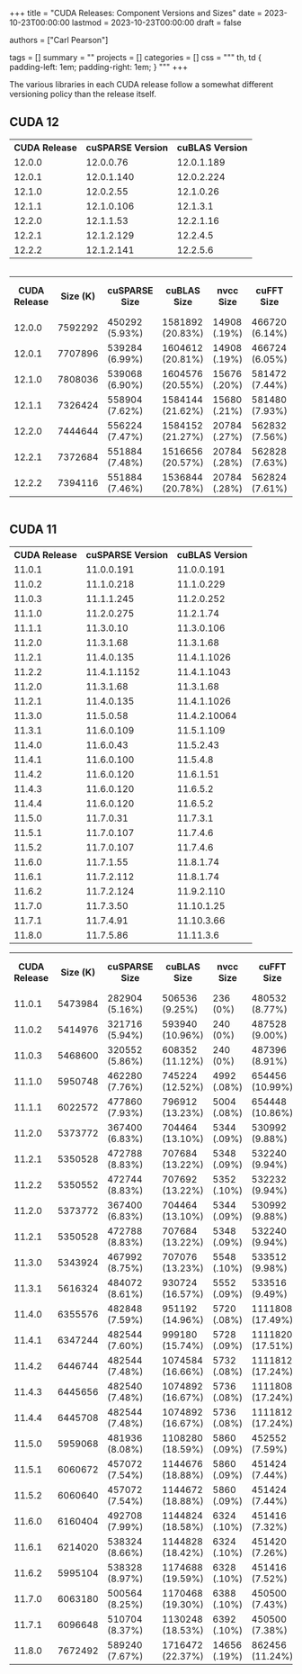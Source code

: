 +++
title = "CUDA Releases: Component Versions and Sizes"
date = 2023-10-23T00:00:00
lastmod = 2023-10-23T00:00:00
draft = false

authors = ["Carl Pearson"]

tags = []
summary = ""
projects = []
categories = []
css = """
th, td {
  padding-left: 1em;
  padding-right: 1em;
}
"""
+++

The various libraries in each CUDA release follow a somewhat different versioning policy than the release itself.

## CUDA 12
<table>
<tr><th> CUDA Release </th><th> cuSPARSE Version </th><th> cuBLAS Version </th></tr>
<tr><td> 12.0.0 </td><td> 12.0.0.76 </td><td> 12.0.1.189 </td></tr>
<tr><td> 12.0.1 </td><td> 12.0.1.140 </td><td> 12.0.2.224 </td></tr>
<tr><td> 12.1.0 </td><td> 12.0.2.55 </td><td> 12.1.0.26 </td></tr>
<tr><td> 12.1.1 </td><td> 12.1.0.106 </td><td> 12.1.3.1 </td></tr>
<tr><td> 12.2.0 </td><td> 12.1.1.53 </td><td> 12.2.1.16 </td></tr>
<tr><td> 12.2.1 </td><td> 12.1.2.129 </td><td> 12.2.4.5 </td></tr>
<tr><td> 12.2.2 </td><td> 12.1.2.141 </td><td> 12.2.5.6 </td></tr>
</table>
<div style="overflow-x: scroll;">
<table>
<tr><th> CUDA Release </th><th> Size (K) </th><th> cuSPARSE Size</th><th> cuBLAS Size</th><th> nvcc Size</th><th> cuFFT Size</th><th> cuRAND Size</th><th> cuSOLVER Size</th><th> npp Size</th><th> Nsight Compute</th><th> Nsight Systems</th><th> cuPTI Size</th><th> CUDA GDB Size</th><th> cudart Size</th><th> nvrtc Size </th></tr>
<tr><td> 12.0.0 </td><td> 7592292 </td><td> 450292 (5.93&#37) </td><td> 1581892 (20.83&#37) </td><td> 14908 (.19&#37) </td><td> 466720 (6.14&#37) </td><td> 191028 (2.51&#37) </td><td> 819448 (10.79&#37) </td><td> 485744 (6.39&#37) </td><td> 1407224 (18.53&#37) </td><td> 706692 (9.30&#37) </td><td> 107396 (1.41&#37) </td><td> 79376 (1.04&#37) </td><td> 6972 (.09&#37) </td><td> 140208 (1.84&#37) </td></tr>
<tr><td> 12.0.1 </td><td> 7707896 </td><td> 539284 (6.99&#37) </td><td> 1604612 (20.81&#37) </td><td> 14908 (.19&#37) </td><td> 466724 (6.05&#37) </td><td> 191052 (2.47&#37) </td><td> 819588 (10.63&#37) </td><td> 485944 (6.30&#37) </td><td> 1408376 (18.27&#37) </td><td> 706692 (9.16&#37) </td><td> 107428 (1.39&#37) </td><td> 79408 (1.03&#37) </td><td> 6972 (.09&#37) </td><td> 140252 (1.81&#37) </td></tr>
<tr><td> 12.1.0 </td><td> 7808036 </td><td> 539068 (6.90&#37) </td><td> 1604576 (20.55&#37) </td><td> 15676 (.20&#37) </td><td> 581472 (7.44&#37) </td><td> 191048 (2.44&#37) </td><td> 819520 (10.49&#37) </td><td> 485972 (6.22&#37) </td><td> 1430580 (18.32&#37) </td><td> 727972 (9.32&#37) </td><td> 110340 (1.41&#37) </td><td> 79384 (1.01&#37) </td><td> 7064 (.09&#37) </td><td> 141692 (1.81&#37) </td></tr>
<tr><td> 12.1.1 </td><td> 7326424 </td><td> 558904 (7.62&#37) </td><td> 1584144 (21.62&#37) </td><td> 15680 (.21&#37) </td><td> 581480 (7.93&#37) </td><td> 191048 (2.60&#37) </td><td> 336516 (4.59&#37) </td><td> 485976 (6.63&#37) </td><td> 1431064 (19.53&#37) </td><td> 727972 (9.93&#37) </td><td> 110348 (1.50&#37) </td><td> 79404 (1.08&#37) </td><td> 7064 (.09&#37) </td><td> 141700 (1.93&#37) </td></tr>
<tr><td> 12.2.0 </td><td> 7444644 </td><td> 556224 (7.47&#37) </td><td> 1584152 (21.27&#37) </td><td> 20784 (.27&#37) </td><td> 562832 (7.56&#37) </td><td> 191380 (2.57&#37) </td><td> 341376 (4.58&#37) </td><td> 482748 (6.48&#37) </td><td> 1502956 (20.18&#37) </td><td> 766116 (10.29&#37) </td><td> 110728 (1.48&#37) </td><td> 79376 (1.06&#37) </td><td> 7284 (.09&#37) </td><td> 135000 (1.81&#37) </td></tr>
<tr><td> 12.2.1 </td><td> 7372684 </td><td> 551884 (7.48&#37) </td><td> 1516656 (20.57&#37) </td><td> 20784 (.28&#37) </td><td> 562828 (7.63&#37) </td><td> 191380 (2.59&#37) </td><td> 342940 (4.65&#37) </td><td> 489096 (6.63&#37) </td><td> 1503044 (20.38&#37) </td><td> 766120 (10.39&#37) </td><td> 110968 (1.50&#37) </td><td> 79376 (1.07&#37) </td><td> 7456 (.10&#37) </td><td> 134136 (1.81&#37) </td></tr>
<tr><td> 12.2.2 </td><td> 7394116 </td><td> 551884 (7.46&#37) </td><td> 1536844 (20.78&#37) </td><td> 20784 (.28&#37) </td><td> 562824 (7.61&#37) </td><td> 191372 (2.58&#37) </td><td> 342780 (4.63&#37) </td><td> 489108 (6.61&#37) </td><td> 1503092 (20.32&#37) </td><td> 766144 (10.36&#37) </td><td> 111000 (1.50&#37) </td><td> 79356 (1.07&#37) </td><td> 7456 (.10&#37) </td><td> 134216 (1.81&#37) </td></tr>
</table>
</div>

## CUDA 11

<table>
<tr><th> CUDA Release </th><th> cuSPARSE Version </th><th> cuBLAS Version </th></tr>
<tr><td> 11.0.1 </td><td> 11.0.0.191 </td><td> 11.0.0.191 </td></tr>
<tr><td> 11.0.2 </td><td> 11.1.0.218 </td><td> 11.1.0.229 </td></tr>
<tr><td> 11.0.3 </td><td> 11.1.1.245 </td><td> 11.2.0.252 </td></tr>
<tr><td> 11.1.0 </td><td> 11.2.0.275 </td><td> 11.2.1.74 </td></tr>
<tr><td> 11.1.1 </td><td> 11.3.0.10 </td><td> 11.3.0.106 </td></tr>
<tr><td> 11.2.0 </td><td> 11.3.1.68 </td><td> 11.3.1.68 </td></tr>
<tr><td> 11.2.1 </td><td> 11.4.0.135 </td><td> 11.4.1.1026 </td></tr>
<tr><td> 11.2.2 </td><td> 11.4.1.1152 </td><td> 11.4.1.1043 </td></tr>
<tr><td> 11.2.0 </td><td> 11.3.1.68 </td><td> 11.3.1.68 </td></tr>
<tr><td> 11.2.1 </td><td> 11.4.0.135 </td><td> 11.4.1.1026 </td></tr>
<tr><td> 11.3.0 </td><td> 11.5.0.58 </td><td> 11.4.2.10064 </td></tr>
<tr><td> 11.3.1 </td><td> 11.6.0.109 </td><td> 11.5.1.109 </td></tr>
<tr><td> 11.4.0 </td><td> 11.6.0.43 </td><td> 11.5.2.43 </td></tr>
<tr><td> 11.4.1 </td><td> 11.6.0.100 </td><td> 11.5.4.8 </td></tr>
<tr><td> 11.4.2 </td><td> 11.6.0.120 </td><td> 11.6.1.51 </td></tr>
<tr><td> 11.4.3 </td><td> 11.6.0.120 </td><td> 11.6.5.2 </td></tr>
<tr><td> 11.4.4 </td><td> 11.6.0.120 </td><td> 11.6.5.2 </td></tr>
<tr><td> 11.5.0 </td><td> 11.7.0.31 </td><td> 11.7.3.1 </td></tr>
<tr><td> 11.5.1 </td><td> 11.7.0.107 </td><td> 11.7.4.6 </td></tr>
<tr><td> 11.5.2 </td><td> 11.7.0.107 </td><td> 11.7.4.6 </td></tr>
<tr><td> 11.6.0 </td><td> 11.7.1.55 </td><td> 11.8.1.74 </td></tr>
<tr><td> 11.6.1 </td><td> 11.7.2.112 </td><td> 11.8.1.74 </td></tr>
<tr><td> 11.6.2 </td><td> 11.7.2.124 </td><td> 11.9.2.110 </td></tr>
<tr><td> 11.7.0 </td><td> 11.7.3.50 </td><td> 11.10.1.25 </td></tr>
<tr><td> 11.7.1 </td><td> 11.7.4.91 </td><td> 11.10.3.66 </td></tr>
<tr><td> 11.8.0 </td><td> 11.7.5.86 </td><td> 11.11.3.6 </td></tr>
</table>
<table>
<tr><th> CUDA Release </th><th> Size (K) </th><th> cuSPARSE Size</th><th> cuBLAS Size</th><th> nvcc Size</th><th> cuFFT Size</th><th> cuRAND Size</th><th> cuSOLVER Size</th><th> npp Size</th><th> Nsight Compute</th><th> Nsight Systems</th><th> cuPTI Size</th><th> CUDA GDB Size</th><th> cudart Size</th><th> nvrtc Size </th></tr>
<tr><td> 11.0.1 </td><td> 5473984 </td><td> 282904 (5.16&#37) </td><td> 506536 (9.25&#37) </td><td> 236 (0&#37) </td><td> 480532 (8.77&#37) </td><td> 140688 (2.57&#37) </td><td> 913816 (16.69&#37) </td><td> 296768 (5.42&#37) </td><td> 688368 (12.57&#37) </td><td> 876460 (16.01&#37) </td><td> 61680 (1.12&#37) </td><td> 52144 (.95&#37) </td><td> 19716 (.36&#37) </td><td> 27140 (.49&#37) </td></tr>
<tr><td> 11.0.2 </td><td> 5414976 </td><td> 321716 (5.94&#37) </td><td> 593940 (10.96&#37) </td><td> 240 (0&#37) </td><td> 487528 (9.00&#37) </td><td> 140688 (2.59&#37) </td><td> 982344 (18.14&#37) </td><td> 299232 (5.52&#37) </td><td> 689688 (12.73&#37) </td><td> 606528 (11.20&#37) </td><td> 62468 (1.15&#37) </td><td> 52380 (.96&#37) </td><td> 19744 (.36&#37) </td><td> 27148 (.50&#37) </td></tr>
<tr><td> 11.0.3 </td><td> 5468600 </td><td> 320552 (5.86&#37) </td><td> 608352 (11.12&#37) </td><td> 240 (0&#37) </td><td> 487396 (8.91&#37) </td><td> 140696 (2.57&#37) </td><td> 1021264 (18.67&#37) </td><td> 299124 (5.46&#37) </td><td> 689836 (12.61&#37) </td><td> 606520 (11.09&#37) </td><td> 62520 (1.14&#37) </td><td> 52368 (.95&#37) </td><td> 19744 (.36&#37) </td><td> 27148 (.49&#37) </td></tr>
<tr><td> 11.1.0 </td><td> 5950748 </td><td> 462280 (7.76&#37) </td><td> 745224 (12.52&#37) </td><td> 4992 (.08&#37) </td><td> 654456 (10.99&#37) </td><td> 148380 (2.49&#37) </td><td> 1273416 (21.39&#37) </td><td> 400244 (6.72&#37) </td><td> 645872 (10.85&#37) </td><td> 610260 (10.25&#37) </td><td> 65584 (1.10&#37) </td><td> 49072 (.82&#37) </td><td> 20276 (.34&#37) </td><td> 37388 (.62&#37) </td></tr>
<tr><td> 11.1.1 </td><td> 6022572 </td><td> 477860 (7.93&#37) </td><td> 796912 (13.23&#37) </td><td> 5004 (.08&#37) </td><td> 654448 (10.86&#37) </td><td> 148372 (2.46&#37) </td><td> 1276128 (21.18&#37) </td><td> 400200 (6.64&#37) </td><td> 646288 (10.73&#37) </td><td> 610244 (10.13&#37) </td><td> 65712 (1.09&#37) </td><td> 49108 (.81&#37) </td><td> 20276 (.33&#37) </td><td> 37400 (.62&#37) </td></tr>
<tr><td> 11.2.0 </td><td> 5373772 </td><td> 367400 (6.83&#37) </td><td> 704464 (13.10&#37) </td><td> 5344 (.09&#37) </td><td> 530992 (9.88&#37) </td><td> 148632 (2.76&#37) </td><td> 956780 (17.80&#37) </td><td> 339212 (6.31&#37) </td><td> 657048 (12.22&#37) </td><td> 603380 (11.22&#37) </td><td> 71228 (1.32&#37) </td><td> 49104 (.91&#37) </td><td> 20092 (.37&#37) </td><td> 86976 (1.61&#37) </td></tr>
<tr><td> 11.2.1 </td><td> 5350528 </td><td> 472788 (8.83&#37) </td><td> 707684 (13.22&#37) </td><td> 5348 (.09&#37) </td><td> 532240 (9.94&#37) </td><td> 164396 (3.07&#37) </td><td> 789948 (14.76&#37) </td><td> 351252 (6.56&#37) </td><td> 656588 (12.27&#37) </td><td> 603380 (11.27&#37) </td><td> 71380 (1.33&#37) </td><td> 49092 (.91&#37) </td><td> 20096 (.37&#37) </td><td> 86988 (1.62&#37) </td></tr>
<tr><td> 11.2.2 </td><td> 5350552 </td><td> 472744 (8.83&#37) </td><td> 707692 (13.22&#37) </td><td> 5352 (.10&#37) </td><td> 532232 (9.94&#37) </td><td> 164396 (3.07&#37) </td><td> 789924 (14.76&#37) </td><td> 351252 (6.56&#37) </td><td> 656604 (12.27&#37) </td><td> 603380 (11.27&#37) </td><td> 71412 (1.33&#37) </td><td> 49104 (.91&#37) </td><td> 20092 (.37&#37) </td><td> 86996 (1.62&#37) </td></tr>
<tr><td> 11.2.0 </td><td> 5373772 </td><td> 367400 (6.83&#37) </td><td> 704464 (13.10&#37) </td><td> 5344 (.09&#37) </td><td> 530992 (9.88&#37) </td><td> 148632 (2.76&#37) </td><td> 956780 (17.80&#37) </td><td> 339212 (6.31&#37) </td><td> 657048 (12.22&#37) </td><td> 603380 (11.22&#37) </td><td> 71228 (1.32&#37) </td><td> 49104 (.91&#37) </td><td> 20092 (.37&#37) </td><td> 86976 (1.61&#37) </td></tr>
<tr><td> 11.2.1 </td><td> 5350528 </td><td> 472788 (8.83&#37) </td><td> 707684 (13.22&#37) </td><td> 5348 (.09&#37) </td><td> 532240 (9.94&#37) </td><td> 164396 (3.07&#37) </td><td> 789948 (14.76&#37) </td><td> 351252 (6.56&#37) </td><td> 656588 (12.27&#37) </td><td> 603380 (11.27&#37) </td><td> 71380 (1.33&#37) </td><td> 49092 (.91&#37) </td><td> 20096 (.37&#37) </td><td> 86988 (1.62&#37) </td></tr>
<tr><td> 11.3.0 </td><td> 5343924 </td><td> 467992 (8.75&#37) </td><td> 707076 (13.23&#37) </td><td> 5548 (.10&#37) </td><td> 533512 (9.98&#37) </td><td> 164600 (3.08&#37) </td><td> 614128 (11.49&#37) </td><td> 361148 (6.75&#37) </td><td> 666900 (12.47&#37) </td><td> 663088 (12.40&#37) </td><td> 74220 (1.38&#37) </td><td> 49040 (.91&#37) </td><td> 6116 (.11&#37) </td><td> 88832 (1.66&#37) </td></tr>
<tr><td> 11.3.1 </td><td> 5616324 </td><td> 484072 (8.61&#37) </td><td> 930724 (16.57&#37) </td><td> 5552 (.09&#37) </td><td> 533516 (9.49&#37) </td><td> 164608 (2.93&#37) </td><td> 641976 (11.43&#37) </td><td> 361152 (6.43&#37) </td><td> 667192 (11.87&#37) </td><td> 663084 (11.80&#37) </td><td> 78440 (1.39&#37) </td><td> 49048 (.87&#37) </td><td> 6116 (.10&#37) </td><td> 88852 (1.58&#37) </td></tr>
<tr><td> 11.4.0 </td><td> 6355576 </td><td> 482848 (7.59&#37) </td><td> 951192 (14.96&#37) </td><td> 5720 (.08&#37) </td><td> 1111808 (17.49&#37) </td><td> 164744 (2.59&#37) </td><td> 663456 (10.43&#37) </td><td> 371800 (5.84&#37) </td><td> 700748 (11.02&#37) </td><td> 692204 (10.89&#37) </td><td> 83444 (1.31&#37) </td><td> 76672 (1.20&#37) </td><td> 6268 (.09&#37) </td><td> 89788 (1.41&#37) </td></tr>
<tr><td> 11.4.1 </td><td> 6347244 </td><td> 482544 (7.60&#37) </td><td> 999180 (15.74&#37) </td><td> 5728 (.09&#37) </td><td> 1111820 (17.51&#37) </td><td> 164748 (2.59&#37) </td><td> 669904 (10.55&#37) </td><td> 383696 (6.04&#37) </td><td> 700788 (11.04&#37) </td><td> 692200 (10.90&#37) </td><td> 83444 (1.31&#37) </td><td> 76716 (1.20&#37) </td><td> 6272 (.09&#37) </td><td> 50436 (.79&#37) </td></tr>
<tr><td> 11.4.2 </td><td> 6446744 </td><td> 482544 (7.48&#37) </td><td> 1074584 (16.66&#37) </td><td> 5732 (.08&#37) </td><td> 1111812 (17.24&#37) </td><td> 164744 (2.55&#37) </td><td> 669904 (10.39&#37) </td><td> 375700 (5.82&#37) </td><td> 701776 (10.88&#37) </td><td> 723104 (11.21&#37) </td><td> 83444 (1.29&#37) </td><td> 76680 (1.18&#37) </td><td> 6272 (.09&#37) </td><td> 50436 (.78&#37) </td></tr>
<tr><td> 11.4.3 </td><td> 6445656 </td><td> 482540 (7.48&#37) </td><td> 1074892 (16.67&#37) </td><td> 5736 (.08&#37) </td><td> 1111808 (17.24&#37) </td><td> 164744 (2.55&#37) </td><td> 669904 (10.39&#37) </td><td> 375700 (5.82&#37) </td><td> 701776 (10.88&#37) </td><td> 723100 (11.21&#37) </td><td> 83444 (1.29&#37) </td><td> 76676 (1.18&#37) </td><td> 6280 (.09&#37) </td><td> 50444 (.78&#37) </td></tr>
<tr><td> 11.4.4 </td><td> 6445708 </td><td> 482544 (7.48&#37) </td><td> 1074892 (16.67&#37) </td><td> 5736 (.08&#37) </td><td> 1111812 (17.24&#37) </td><td> 164748 (2.55&#37) </td><td> 669896 (10.39&#37) </td><td> 375700 (5.82&#37) </td><td> 701784 (10.88&#37) </td><td> 723108 (11.21&#37) </td><td> 83444 (1.29&#37) </td><td> 76676 (1.18&#37) </td><td> 6280 (.09&#37) </td><td> 50440 (.78&#37) </td></tr>
<tr><td> 11.5.0 </td><td> 5959068 </td><td> 481936 (8.08&#37) </td><td> 1108280 (18.59&#37) </td><td> 5860 (.09&#37) </td><td> 452552 (7.59&#37) </td><td> 144268 (2.42&#37) </td><td> 590112 (9.90&#37) </td><td> 394936 (6.62&#37) </td><td> 818388 (13.73&#37) </td><td> 740408 (12.42&#37) </td><td> 83248 (1.39&#37) </td><td> 76700 (1.28&#37) </td><td> 6420 (.10&#37) </td><td> 126300 (2.11&#37) </td></tr>
<tr><td> 11.5.1 </td><td> 6060672 </td><td> 457072 (7.54&#37) </td><td> 1144676 (18.88&#37) </td><td> 5860 (.09&#37) </td><td> 451424 (7.44&#37) </td><td> 173720 (2.86&#37) </td><td> 638772 (10.53&#37) </td><td> 394932 (6.51&#37) </td><td> 826820 (13.64&#37) </td><td> 740404 (12.21&#37) </td><td> 87660 (1.44&#37) </td><td> 76716 (1.26&#37) </td><td> 6420 (.10&#37) </td><td> 126348 (2.08&#37) </td></tr>
<tr><td> 11.5.2 </td><td> 6060640 </td><td> 457072 (7.54&#37) </td><td> 1144672 (18.88&#37) </td><td> 5860 (.09&#37) </td><td> 451424 (7.44&#37) </td><td> 173716 (2.86&#37) </td><td> 638768 (10.53&#37) </td><td> 394928 (6.51&#37) </td><td> 826816 (13.64&#37) </td><td> 740404 (12.21&#37) </td><td> 87660 (1.44&#37) </td><td> 76716 (1.26&#37) </td><td> 6420 (.10&#37) </td><td> 126348 (2.08&#37) </td></tr>
<tr><td> 11.6.0 </td><td> 6160404 </td><td> 492708 (7.99&#37) </td><td> 1144824 (18.58&#37) </td><td> 6324 (.10&#37) </td><td> 451416 (7.32&#37) </td><td> 173664 (2.81&#37) </td><td> 695876 (11.29&#37) </td><td> 398216 (6.46&#37) </td><td> 835516 (13.56&#37) </td><td> 593560 (9.63&#37) </td><td> 88844 (1.44&#37) </td><td> 76852 (1.24&#37) </td><td> 6488 (.10&#37) </td><td> 390672 (6.34&#37) </td></tr>
<tr><td> 11.6.1 </td><td> 6214020 </td><td> 538324 (8.66&#37) </td><td> 1144828 (18.42&#37) </td><td> 6324 (.10&#37) </td><td> 451420 (7.26&#37) </td><td> 173664 (2.79&#37) </td><td> 694916 (11.18&#37) </td><td> 406204 (6.53&#37) </td><td> 835964 (13.45&#37) </td><td> 593568 (9.55&#37) </td><td> 88860 (1.42&#37) </td><td> 76952 (1.23&#37) </td><td> 6488 (.10&#37) </td><td> 390676 (6.28&#37) </td></tr>
<tr><td> 11.6.2 </td><td> 5995104 </td><td> 538328 (8.97&#37) </td><td> 1174688 (19.59&#37) </td><td> 6328 (.10&#37) </td><td> 451416 (7.52&#37) </td><td> 173664 (2.89&#37) </td><td> 708628 (11.82&#37) </td><td> 406216 (6.77&#37) </td><td> 835976 (13.94&#37) </td><td> 593544 (9.90&#37) </td><td> 88860 (1.48&#37) </td><td> 76960 (1.28&#37) </td><td> 6488 (.10&#37) </td><td> 127100 (2.12&#37) </td></tr>
<tr><td> 11.7.0 </td><td> 6063180 </td><td> 500564 (8.25&#37) </td><td> 1170468 (19.30&#37) </td><td> 6388 (.10&#37) </td><td> 450500 (7.43&#37) </td><td> 173740 (2.86&#37) </td><td> 738160 (12.17&#37) </td><td> 405324 (6.68&#37) </td><td> 864656 (14.26&#37) </td><td> 611760 (10.08&#37) </td><td> 91980 (1.51&#37) </td><td> 77016 (1.27&#37) </td><td> 6544 (.10&#37) </td><td> 128084 (2.11&#37) </td></tr>
<tr><td> 11.7.1 </td><td> 6096648 </td><td> 510704 (8.37&#37) </td><td> 1130248 (18.53&#37) </td><td> 6392 (.10&#37) </td><td> 450500 (7.38&#37) </td><td> 173740 (2.84&#37) </td><td> 642528 (10.53&#37) </td><td> 438192 (7.18&#37) </td><td> 859920 (14.10&#37) </td><td> 611776 (10.03&#37) </td><td> 92008 (1.50&#37) </td><td> 77032 (1.26&#37) </td><td> 6544 (.10&#37) </td><td> 128088 (2.10&#37) </td></tr>
<tr><td> 11.8.0 </td><td> 7672492 </td><td> 589240 (7.67&#37) </td><td> 1716472 (22.37&#37) </td><td> 14656 (.19&#37) </td><td> 862456 (11.24&#37) </td><td> 200124 (2.60&#37) </td><td> 821540 (10.70&#37) </td><td> 503032 (6.55&#37) </td><td> 939560 (12.24&#37) </td><td> 700068 (9.12&#37) </td><td> 103548 (1.34&#37) </td><td> 77088 (1.00&#37) </td><td> 6880 (.08&#37) </td><td> 138016 (1.79&#37) </td></tr>
</table>
